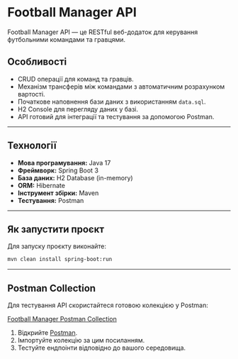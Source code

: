 # Football Manager API

Football Manager API — це RESTful веб-додаток для керування футбольними командами та гравцями.

## Особливості

- CRUD операції для команд та гравців.
- Механізм трансферів між командами з автоматичним розрахунком вартості.
- Початкове наповнення бази даних з використанням `data.sql`.
- H2 Console для перегляду даних у базі.
- API готовий для інтеграції та тестування за допомогою Postman.

---

## Технології

- **Мова програмування:** Java 17
- **Фреймворк:** Spring Boot 3
- **База даних:** H2 Database (in-memory)
- **ORM:** Hibernate
- **Інструмент збірки:** Maven
- **Тестування:** Postman

---

## Як запустити проєкт
Для запуску проєкту виконайте:

```bash
mvn clean install spring-boot:run
```
---

## Postman Collection

Для тестування API скористайтеся готовою колекцією у Postman:

[Football Manager Postman Collection]()

1. Відкрийте [Postman](https://www.postman.com/).
2. Імпортуйте колекцію за цим посиланням.
3. Тестуйте ендпоінти відповідно до вашого середовища.
